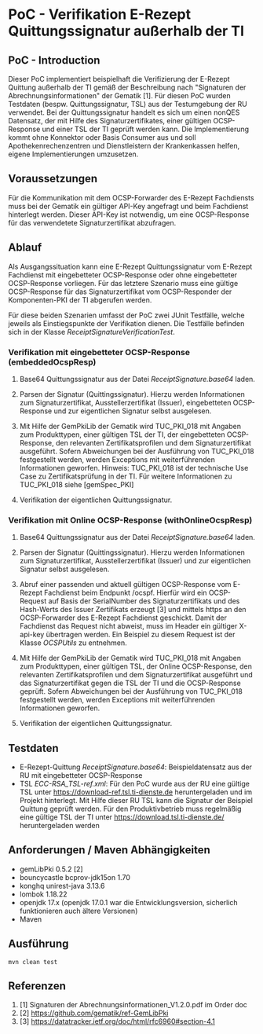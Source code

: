 # PoC - Verifikation E-Rezept Quittungssignatur außerhalb der TI

## PoC - Introduction
Dieser PoC implementiert beispielhaft die Verifizierung der E-Rezept Quittung außerhalb 
der TI gemäß der Beschreibung nach "Signaturen der Abrechnungsinformationen" der Gematik [1]. 
Für diesen PoC wurden Testdaten (bespw. Quittungssignatur, TSL) aus der Testumgebung der RU verwendet.
Bei der Quittungssignatur handelt es sich um einen nonQES Datensatz, der mit Hilfe des Signaturzertifikates,
einer gültigen OCSP-Response und einer TSL der TI
geprüft werden kann. 
Die Implementierung kommt ohne Konnektor oder Basis Consumer aus und soll Apothekenrechenzentren 
und Dienstleistern der Krankenkassen helfen, eigene Implementierungen umzusetzen. 

## Voraussetzungen
Für die Kommunikation mit dem OCSP-Forwarder des E-Rezept Fachdiensts muss bei der Gematik ein
gültiger API-Key angefragt und beim Fachdienst hinterlegt werden. Dieser API-Key ist notwendig, um
eine OCSP-Response für das verwendetete Signaturzertifikat abzufragen. 


## Ablauf
Als Ausgangssituation kann eine E-Rezept Quittungssignatur vom E-Rezept Fachdienst
mit eingebetteter OCSP-Response oder ohne eingebetteter OCSP-Response vorliegen. 
Für das letztere Szenario muss eine gültige OCSP-Response für das Signaturzertifikat vom 
OCSP-Responder der Komponenten-PKI der TI abgerufen werden. 

Für diese beiden Szenarien umfasst der PoC zwei JUnit Testfälle, welche jeweils als Einstiegspunkte 
der Verifikation dienen. Die Testfälle befinden sich in der Klasse *ReceiptSignatureVerificationTest*.

### Verifikation mit eingebetteter OCSP-Response (embeddedOcspResp)
1. Base64 Quittungssignatur aus der Datei *ReceiptSignature.base64* laden.
   
2. Parsen der Signatur (Quittingssignatur). Hierzu werden Informationen zum 
   Signaturzertifikat, Ausstellerzertifikat (Issuer), eingebetteten OCSP-Response und zur 
   eigentlichen Signatur selbst ausgelesen. 
   
3. Mit Hilfe der GemPkiLib der Gematik wird TUC_PKI_018 mit Angaben zum
   Produkttypen, einer gültigen TSL der TI, der eingebetteten OCSP-Response, den relevanten 
   Zertifikatsprofilen und dem
   Signaturzertifikat ausgeführt. Sofern Abweichungen bei der Ausführung von TUC_PKI_018
   festgestellt werden, werden Exceptions mit weiterführenden Informationen geworfen.
   Hinweis: TUC_PKI_018 ist der technische Use Case zu Zertifikatsprüfung in der TI. 
   Für weitere Informationen zu TUC_PKI_018 siehe [gemSpec_PKI]
   
4. Verifikation der eigentlichen Quittungssignatur.

### Verifikation mit Online OCSP-Response (withOnlineOcspResp)

1. Base64 Quittungssignatur aus der Datei *ReceiptSignature.base64* laden. 

2. Parsen der Signatur (Quittingssignatur). Hierzu werden Informationen zum
   Signaturzertifikat, Ausstellerzertifikat (Issuer) und zur
   eigentlichen Signatur selbst ausgelesen.
   
3. Abruf einer passenden und aktuell gültigen OCSP-Response vom E-Rezept Fachdienst beim Endpunkt /ocspf.
   Hierfür wird ein OCSP-Request auf Basis der SerialNumber des Signaturzertifikats und des Hash-Werts
   des Issuer Zertifikats erzeugt [3] und mittels https an den OCSP-Forwarder des E-Rezept Fachdienst
   geschickt. Damit der Fachdienst das Request nicht abweist, muss im Header ein gültiger X-api-key 
   übertragen werden. Ein Beispiel zu diesem Request ist der Klasse *OCSPUtils* 
   zu entnehmen. 

4. Mit Hilfe der GemPkiLib der Gematik wird TUC_PKI_018 mit Angaben zum
   Produkttypen, einer gültigen TSL, der Online OCSP-Response, den relevanten
   Zertifikatsprofilen und dem
   Signaturzertifikat ausgeführt und das Signaturzertifikat gegen die TSL der TI 
   und die OCSP-Response geprüft. Sofern Abweichungen bei der Ausführung von TUC_PKI_018
   festgestellt werden, werden Exceptions mit weiterführenden Informationen geworfen.

5. Verifikation der eigentlichen Quittungssignatur.

## Testdaten

- E-Rezept-Quittung *ReceiptSignature.base64*: Beispieldatensatz aus der RU mit eingebetteter OCSP-Response
- TSL *ECC-RSA_TSL-ref.xml*: Für den PoC wurde aus der RU eine gültige TSL unter 
  https://download-ref.tsl.ti-dienste.de heruntergeladen und im Projekt hinterlegt. 
  Mit Hilfe dieser RU TSL kann die Signatur der Beispiel Quittung geprüft werden. Für den 
  Produktivbetrieb muss regelmäßig eine gültige TSL der TI unter https://download.tsl.ti-dienste.de/
  heruntergeladen werden

## Anforderungen / Maven Abhängigkeiten
- gemLibPki 0.5.2 [2]
- bouncycastle bcprov-jdk15on 1.70
- konghq unirest-java 3.13.6
- lombok 1.18.22
- openjdk 17.x (openjdk 17.0.1 war die Entwicklungsversion, sicherlich funktionieren auch ältere Versionen)
- Maven

## Ausführung
``` 
mvn clean test
``` 

## Referenzen

1. [1] Signaturen der Abrechnungsinformationen_V1.2.0.pdf im Order doc
2. [2] https://github.com/gematik/ref-GemLibPki
3. [3] https://datatracker.ietf.org/doc/html/rfc6960#section-4.1
 
